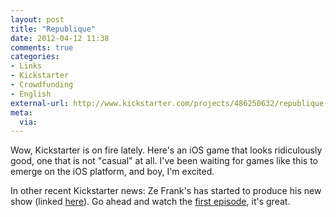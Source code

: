 ```yaml
---
layout: post
title: "Republique"
date: 2012-04-12 11:38
comments: true
categories: 
- Links
- Kickstarter
- Crowdfunding
- English
external-url: http://www.kickstarter.com/projects/486250632/republique-by-camouflaj-logan
meta:
  via:
---
```


Wow, Kickstarter is on fire lately. Here's an iOS game that looks ridiculously good, one that is not "casual" at all. I've been waiting for games like this to emerge on the iOS platform, and boy, I'm excited.

In other recent Kickstarter news: Ze Frank's has started to produce his new show (linked [here](http://lumenlog.com/post/a-show-with-ze-frank/)). Go ahead and watch the [first episode](http://ashow.zefrank.com/episode/86), it's great.